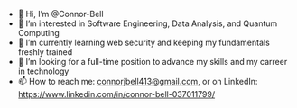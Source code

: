 - 👋 Hi, I’m @Connor-Bell
- 👀 I’m interested in Software Engineering, Data Analysis, and Quantum Computing
- 🌱 I’m currently learning web security and keeping my fundamentals freshly trained
- 💞️ I’m looking for a full-time position to advance my skills and my carreer in technology
- 📫 How to reach me: connorjbell413@gmail.com, or on LinkedIn: https://www.linkedin.com/in/connor-bell-037011799/

<!---
Connor-Bell/Connor-Bell is a ✨ special ✨ repository because its `README.md` (this file) appears on your GitHub profile.
You can click the Preview link to take a look at your changes.
--->
